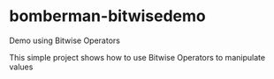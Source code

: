 # bomberman-bitwisedemo
Demo using Bitwise Operators

This simple project shows how to use Bitwise Operators to manipulate values
